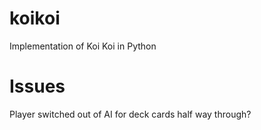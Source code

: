 # koikoi
Implementation of Koi Koi in Python
# Issues
Player switched out of AI for deck cards half way through?
